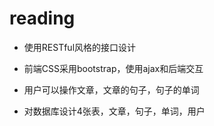# reading
- 使用RESTful风格的接口设计

- 前端CSS采用bootstrap，使用ajax和后端交互
- 用户可以操作文章，文章的句子，句子的单词
- 对数据库设计4张表，文章，句子，单词，用户
